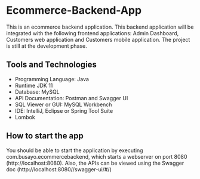 # Ecommerce-Backend-App
This is an ecommerce backend application. This backend application will be integrated with the following frontend applications: Admin Dashboard, Customers web application and Customers mobile application.
The project is still at the development phase.

## Tools and Technologies
- Programming Language: Java
- Runtime JDK 11
- Database: MySQL
- API Documentation: Postman and Swagger UI
- SQL Viewer or GUI: MySQL Workbench
- IDE: IntelliJ, Eclipse or Spring Tool Suite
- Lombok

## How to start the app
You should be able to start the application by executing com.busayo.ecommercebackend, which starts a webserver on port 8080 (http://localhost:8080). Also, the APIs can be viewed using the Swagger doc (http://localhost:8080//swagger-ui/#/) 
